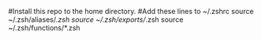 #Install this repo to the home directory. 
#Add these lines to ~/.zshrc
source ~/.zsh/aliases/*.zsh
source ~/.zsh/exports/*.zsh
source ~/.zsh/functions/*.zsh
